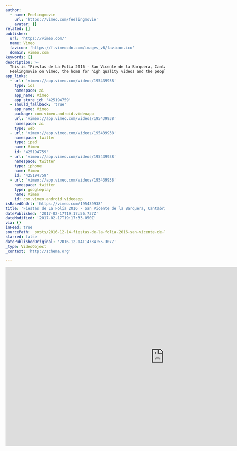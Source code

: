 ```yaml
---
author:
  - name: Feelingmovie
    url: 'https://vimeo.com/feelingmovie'
    avatar: {}
related: []
publisher:
  url: 'https://vimeo.com/'
  name: Vimeo
  favicon: 'https://f.vimeocdn.com/images_v6/favicon.ico'
  domain: vimeo.com
keywords: []
description: >-
  This is "Fiestas de La Folía 2016 - San Vicente de la Barquera, Cantabria" by
  Feelingmovie on Vimeo, the home for high quality videos and the people...
app_links:
  - url: 'vimeo://app.vimeo.com/videos/195439938'
    type: ios
    namespace: ai
    app_name: Vimeo
    app_store_id: '425194759'
  - should_fallback: 'true'
    app_name: Vimeo
    package: com.vimeo.android.videoapp
    url: 'vimeo://app.vimeo.com/videos/195439938'
    namespace: ai
    type: web
  - url: 'vimeo://app.vimeo.com/videos/195439938'
    namespace: twitter
    type: ipad
    name: Vimeo
    id: '425194759'
  - url: 'vimeo://app.vimeo.com/videos/195439938'
    namespace: twitter
    type: iphone
    name: Vimeo
    id: '425194759'
  - url: 'vimeo://app.vimeo.com/videos/195439938'
    namespace: twitter
    type: googleplay
    name: Vimeo
    id: com.vimeo.android.videoapp
isBasedOnUrl: 'https://vimeo.com/195439938'
title: 'Fiestas de La Folía 2016 - San Vicente de la Barquera, Cantabria'
datePublished: '2017-02-17T19:17:56.737Z'
dateModified: '2017-02-17T19:17:33.050Z'
via: {}
inFeed: true
sourcePath: _posts/2016-12-14-fiestas-de-la-folia-2016-san-vicente-de-la-barquera-canta.md
starred: false
datePublishedOriginal: '2016-12-14T14:34:55.307Z'
_type: VideoObject
_context: 'http://schema.org'

---
```

<iframe src="https://cdn.embedly.com/widgets/media.html?src=https%3A%2F%2Fplayer.vimeo.com%2Fvideo%2F195439938&amp;url=https%3A%2F%2Fvimeo.com%2F195439938&amp;image=https%3A%2F%2Fi.vimeocdn.com%2Fvideo%2F607655388_1280.jpg&amp;key=b7d04c9b404c499eba89ee7072e1c4f7&amp;type=text%2Fhtml&amp;schema=vimeo" width="1000" height="563" scrolling="no" frameborder="0" allowfullscreen="" style=""></iframe>